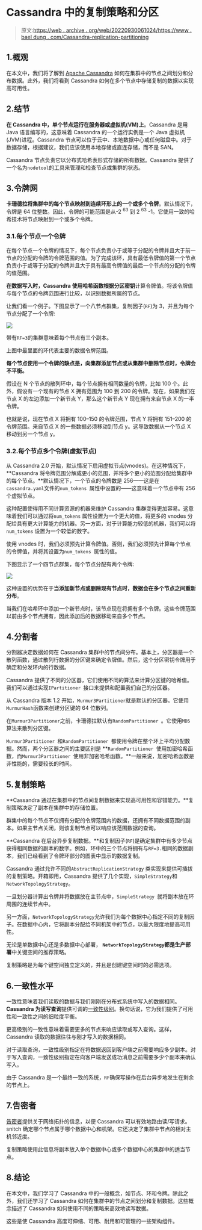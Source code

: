 # Cassandra 中的复制策略和分区

> 原文:[https://web . archive . org/web/20220930061024/https://www . bael dung . com/Cassandra-replication-partitioning](https://web.archive.org/web/20220930061024/https://www.baeldung.com/cassandra-replication-partitioning)

## 1.概观

在本文中，我们将了解到 [Apache Cassandra](/web/20220627170830/https://www.baeldung.com/cassandra-with-java) 如何在集群中的节点之间划分和分布数据。此外，我们将看到 Cassandra 如何在多个节点中存储复制的数据以实现高可用性。

## 2.结节

**在 Cassandra 中，单个节点运行在服务器或虚拟机(VM)上**。Cassandra 是用 Java 语言编写的，这意味着 Cassandra 的一个运行实例是一个 Java 虚拟机(JVM)进程。Cassandra 节点可以位于云中、本地数据中心或任何磁盘中。对于数据存储，根据建议，我们应该使用本地存储或直连存储，而不是 SAN。

Cassandra 节点负责它以分布式哈希表形式存储的所有数据。Cassandra 提供了一个名为`nodetool`的工具来管理和检查节点或集群的状态。

## 3.令牌网

**卡珊德拉将集群中的每个节点映射到连续环形上的一个或多个令牌**。默认情况下，令牌是 64 位整数。因此，令牌的可能范围是从-2 <sup>63</sup> 到 2 <sup>63</sup> -1。它使用一致的哈希技术将节点映射到一个或多个令牌。

### 3.1.每个节点一个令牌

在每个节点一个令牌的情况下，每个节点负责小于或等于分配的令牌并且大于前一节点的分配的令牌的令牌范围的值。为了完成该环，具有最低令牌值的第一个节点负责小于或等于分配的令牌并且大于具有最高令牌值的最后一个节点的分配的令牌的值范围。

**在数据写入时，Cassandra 使用哈希函数根据分区密钥**计算令牌值。将该令牌值与每个节点的令牌范围进行比较，以识别数据所属的节点。

让我们看一个例子。下图显示了一个八节点群集，复制因子(`RF`)为 3，并且为每个节点分配了一个令牌:

[![](img/d5d628ca491b1b9f0e14f5db7ba1b025.png)](/web/20220627170830/https://www.baeldung.com/wp-content/uploads/2021/12/SingleTokenPerNode.png)

带有`RF=3`的集群意味着每个节点有三个副本。

上图中最里面的环代表主要的数据令牌范围。

**每个节点使用一个令牌的缺点是，向集群添加节点或从集群中删除节点时，令牌会不平衡。**

假设在 N 个节点的散列环中，每个节点拥有相同数量的令牌，比如 100 个。此外，假设有一个现有的节点 X 拥有范围为 100 到 200 的令牌。现在，如果我们在节点 X 的左边添加一个新节点 Y，那么这个新节点 Y 现在拥有来自节点 X 的一半令牌。

也就是说，现在节点 X 将拥有 100–150 的令牌范围，节点 Y 将拥有 151–200 的令牌范围。来自节点 X 的一些数据必须移动到节点 y。这导致数据从一个节点 X 移动到另一个节点 y。

### 3.2.每个节点多个令牌(虚拟节点)

从 Cassandra 2.0 开始，默认情况下启用虚拟节点(vnodes)。在这种情况下， **Cassandra 将令牌范围分解成更小的范围，并将多个更小的范围分配给集群中的每个节点。**默认情况下，一个节点的令牌数是 256——这是在`cassandra.yaml`文件的`num_tokens `属性中设置的——这意味着一个节点中有 256 个虚拟节点。

这种配置使得用不同计算资源的机器来维护 Cassandra 集群变得更加容易。这意味着我们可以通过将`num_tokens` 属性设置为一个更大的值，将更多的 vnodes 分配给具有更大计算能力的机器。另一方面，对于计算能力较低的机器，我们可以将`num_tokens` 设置为一个较低的数字。

使用 vnodes 时，我们必须预先计算令牌值。否则，我们必须预先计算每个节点的令牌值，并将其设置为`num_tokens `属性的值。

下图显示了一个四节点群集，每个节点分配有两个令牌:

[![](img/50e82c6d754111e86e69f741f8392a17.png)](/web/20220627170830/https://www.baeldung.com/wp-content/uploads/2021/12/vNodes.png)

这种设置的优势在于**当添加新节点或删除现有节点时，数据会在多个节点之间重新分布**。

当我们在哈希环中添加一个新节点时，该节点现在将拥有多个令牌。这些令牌范围以前由多个节点拥有，因此添加后的数据移动来自多个节点。

## 4.分割者

分割器决定数据如何在 Cassandra 集群中的节点间分布。基本上，分区器是一个散列函数，通过散列行数据的分区键来确定令牌值。然后，这个分区密钥令牌用于确定和分发环内的行数据。

Cassandra 提供了不同的分区器，它们使用不同的算法来计算分区键的哈希值。我们可以通过实现`IPartitioner `接口来提供和配置我们自己的分区器。

从 Cassandra 版本 1.2 开始，`Murmur3Partitioner`就是默认的分区器。它使用`MurmurHash`函数来创建分区键的 64 位散列。

在`Murmur3Partitioner`之前，卡珊德拉默认有`RandomPartitioner `。它使用`MD5` 算法来散列分区键。

`Murmur3Partitioner `和`RandomPartitioner `都使用令牌在整个环上平均分配数据。然而，两个分区器之间的主要区别是 **`RandomPartitioner `使用加密哈希函数，而`Murmur3Partitioner `使用非加密哈希函数。**一般来说，加密哈希函数是非性能的，需要较长的时间。

## 5.复制策略

**Cassandra 通过在集群中的节点间复制数据来实现高可用性和容错能力。**复制策略决定了副本在集群中的存储位置。

群集中的每个节点不仅拥有分配的令牌范围内的数据，还拥有不同数据范围的副本。如果主节点关闭，则该复制节点可以响应该范围数据的查询。

**Cassandra 在后台异步复制数据。**和复制因子(`RF`)是确定集群中有多少节点获得相同数据的副本的数字。例如，环中的三个节点将拥有与`RF=3.`相同的数据副本，我们已经看到了令牌环部分的图表中显示的数据复制。

Cassandra 通过允许不同的`AbstractReplicationStrategy` 类实现来提供可插拔的复制策略。开箱即用，Cassandra 提供了几个实现，`SimpleStrategy`和`NetworkTopologyStrategy`。

一旦划分器计算出令牌并将数据放在主节点中，`SimpleStrategy `就将副本放在环周围的连续节点中。

另一方面，`NetworkTopologyStrategy`允许我们为每个数据中心指定不同的复制因子。在数据中心内，它将副本分配给不同机架中的节点，以最大限度地提高可用性。

无论是单数据中心还是多数据中心部署， **`NetworkTopologyStrategy`都是生产部署**中关键空间的推荐策略。

复制策略是为每个键空间独立定义的，并且是创建键空间时的必需选项。

## 6.一致性水平

一致性意味着我们读取的数据与我们刚刚在分布式系统中写入的数据相同。 **Cassandra 为读写查询**提供可调的[一致性级别](/web/20220627170830/https://www.baeldung.com/cassandra-consistency-levels)。换句话说，它为我们提供了可用性和一致性之间的细粒度平衡。

更高级别的一致性意味着需要更多的节点来响应读取或写入查询。这样，Cassandra 读取的数据往往与刚才写入的数据相同。

对于读取查询，一致性级别指定在将数据返回到客户端之前需要响应多少副本。对于写入查询，一致性级别指定在向客户端发送成功消息之前需要多少个副本来确认写入。

由于 Cassandra 是一个最终一致的系统，`RF`确保写操作在后台异步地发生在剩余的节点上。

## 7.告密者

[告密者](/web/20220627170830/https://www.baeldung.com/cassandra-request-routing-snitches)提供关于网络拓扑的信息，以便 Cassandra 可以有效地路由读/写请求。snitch 确定哪个节点属于哪个数据中心和机架。它还决定了集群中节点的相对主机邻近度。

复制策略使用此信息将副本放入单个数据中心或多个数据中心的集群中的适当节点。

## 8.结论

在本文中，我们学习了 Cassandra 中的一般概念，如节点、环和令牌。除此之外，我们还学习了 Cassandra 如何在集群中的节点之间划分和复制数据。这些概念描述了 Cassandra 如何使用不同的策略来高效地读写数据。

这些是使 Cassandra 高度可伸缩、可用、耐用和可管理的一些架构组件。